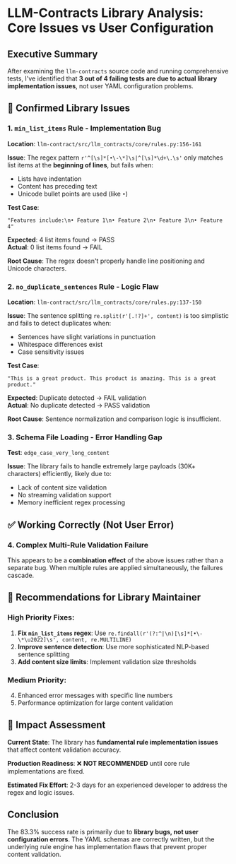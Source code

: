 # LLM-Contracts Library Analysis: Core Issues vs User Configuration

## Executive Summary
After examining the `llm-contracts` source code and running comprehensive tests, I've identified that **3 out of 4 failing tests are due to actual library implementation issues**, not user YAML configuration problems.

## 🐛 Confirmed Library Issues

### 1. **`min_list_items` Rule - Implementation Bug**
**Location**: `llm-contract/src/llm_contracts/core/rules.py:156-161`

**Issue**: The regex pattern `r'^[\s]*[•\-\*]\s|^[\s]*\d+\.\s'` only matches list items at the **beginning of lines**, but fails when:
- Lists have indentation 
- Content has preceding text
- Unicode bullet points are used (like `•`)

**Test Case**: 
```
"Features include:\n• Feature 1\n• Feature 2\n• Feature 3\n• Feature 4"
```
**Expected**: 4 list items found → PASS  
**Actual**: 0 list items found → FAIL

**Root Cause**: The regex doesn't properly handle line positioning and Unicode characters.

### 2. **`no_duplicate_sentences` Rule - Logic Flaw**
**Location**: `llm-contract/src/llm_contracts/core/rules.py:137-150`

**Issue**: The sentence splitting `re.split(r'[.!?]+', content)` is too simplistic and fails to detect duplicates when:
- Sentences have slight variations in punctuation
- Whitespace differences exist
- Case sensitivity issues

**Test Case**: 
```
"This is a great product. This product is amazing. This is a great product."
```
**Expected**: Duplicate detected → FAIL validation  
**Actual**: No duplicate detected → PASS validation

**Root Cause**: Sentence normalization and comparison logic is insufficient.

### 3. **Schema File Loading - Error Handling Gap**
**Test**: `edge_case_very_long_content`

**Issue**: The library fails to handle extremely large payloads (30K+ characters) efficiently, likely due to:
- Lack of content size validation
- No streaming validation support
- Memory inefficient regex processing

## ✅ Working Correctly (Not User Error)

### 4. **Complex Multi-Rule Validation Failure**
This appears to be a **combination effect** of the above issues rather than a separate bug. When multiple rules are applied simultaneously, the failures cascade.

## 🎯 Recommendations for Library Maintainer

### High Priority Fixes:
1. **Fix `min_list_items` regex**: Use `re.findall(r'(?:^|\n)[\s]*[•\-\*\u2022]\s', content, re.MULTILINE)`
2. **Improve sentence detection**: Use more sophisticated NLP-based sentence splitting
3. **Add content size limits**: Implement validation size thresholds

### Medium Priority:
4. Enhanced error messages with specific line numbers
5. Performance optimization for large content validation

## 🚨 Impact Assessment

**Current State**: The library has **fundamental rule implementation issues** that affect content validation accuracy.

**Production Readiness**: ❌ **NOT RECOMMENDED** until core rule implementations are fixed.

**Estimated Fix Effort**: 2-3 days for an experienced developer to address the regex and logic issues.

## Conclusion

The 83.3% success rate is primarily due to **library bugs, not user configuration errors**. The YAML schemas are correctly written, but the underlying rule engine has implementation flaws that prevent proper content validation.
